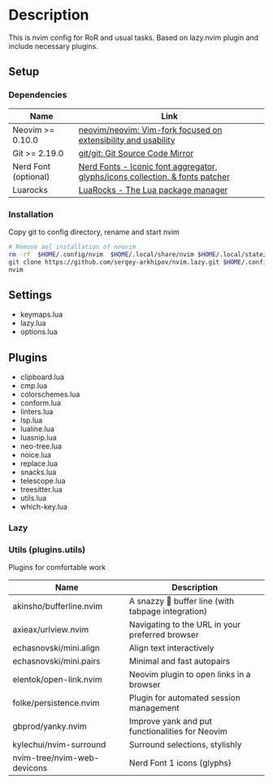 # Description

This is nvim config for RoR and usual tasks.
Based on lazy.nvim plugin and include necessary plugins.

## Setup

### Dependencies

| Name                 | Link                                                                                                        |
| -------------------- | ----------------------------------------------------------------------------------------------------------- |
| Neovim >= 0.10.0     | [neovim/neovim: Vim-fork focused on extensibility and usability](https://github.com/neovim/neovim)          |
| Git >= 2.19.0        | [git/git: Git Source Code Mirror](https://github.com/git/git)                                               |
| Nerd Font (optional) | [Nerd Fonts - Iconic font aggregator, glyphs/icons collection, & fonts patcher](https://www.nerdfonts.com/) |
| Luarocks             | [LuaRocks - The Lua package manager](https://luarocks.org/)                                                 |

### Installation

Copy git to config directory, rename and start nvim

```bash
# Remove aol installation of neovim
rm -rf  $HOME/.config/nvim  $HOME/.local/share/nvim $HOME/.local/state/nvim
git clone https://github.com/sergey-arkhipov/nvim.lazy.git $HOME/.config/nvim
nvim

```

## Settings

- keymaps.lua
- lazy.lua
- options.lua

## Plugins

- clipboard.lua
- cmp.lua
- colorschemes.lua
- conform.lua
- linters.lua
- lsp.lua
- lualine.lua
- luasnip.lua
- neo-tree.lua
- noice.lua
- replace.lua
- snacks.lua
- telescope.lua
- treesitter.lua
- utils.lua
- which-key.lua

### Lazy

### Utils (plugins.utils)

Plugins for comfortable work

| Name                        | Description                                        |
| --------------------------- | -------------------------------------------------- |
| akinsho/bufferline.nvim     | A snazzy 💅 buffer line (with tabpage integration) |
| axieax/urlview.nvim         | Navigating to the URL in your preferred browser    |
| echasnovski/mini.align      | Align text interactively                           |
| echasnovski/mini.pairs      | Minimal and fast autopairs                         |
| elentok/open-link.nvim      | Neovim plugin to open links in a browser           |
| folke/persistence.nvim      | Plugin for automated session management            |
| gbprod/yanky.nvim           | Improve yank and put functionalities for Neovim    |
| kylechui/nvim-surround      | Surround selections, stylishly                     |
| nvim-tree/nvim-web-devicons | Nerd Font 1 icons (glyphs)                         |

